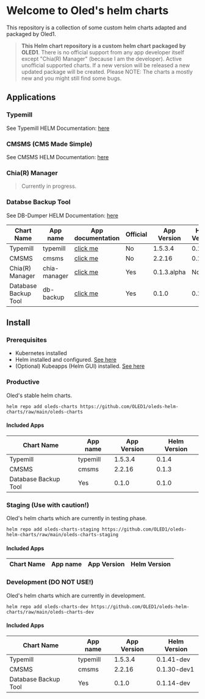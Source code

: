 # Welcome to **Oled's helm charts**
This repository is a collection of some custom helm charts adapted and packaged by Oled1.

> **This Helm chart repository is a custom helm chart packaged by OLED1**.
> There is no official support from any app developer itself except "Chia(R) Manager" (because I am the developer).
> Active unofficial supported charts. If a new version will be released a new updated package will be created.
> Please NOTE: The charts a mostly new and you might still find some bugs.

## Applications
### Typemill
See Typemill HELM Documentation: [here](https://github.com/OLED1/oleds-helm-charts/blob/main/helm-development/typemill/README.md)

### CMSMS (CMS Made Simple)
See CMSMS HELM Documentation: [here](https://github.com/OLED1/oleds-helm-charts/blob/main/helm-development/cmsms/README.md)

### Chia(R) Manager
> Currently in progress.

### Databse Backup Tool
See DB-Dumper HELM Documentation: [here](https://github.com/OLED1/oleds-helm-charts/blob/main/helm-development/db-backup/README.md)

| Chart Name | App name | App documentation | Official | App Version | Helm Version |
| ------------- | ------------- | ------------- | ------------- | ------------- | ------------- |
| Typemill  | typemill  | [click me](https://typemill.net/getting-started) | No | 1.5.3.4 | 0.1.4 |
| CMSMS    | cmsms  | [click me](https://docs.cmsmadesimple.org/) | No | 2.2.16 | 0.1.3 |
| Chia(R) Manager  | chia-manager | [click me](https://docs.chia-manager.org/) | Yes | 0.1.3.alpha | None |
| Database Backup Tool | db-backup  | [click me](https://github.com/OLED1/oleds-helm-charts/blob/main/helm-development/db-backup/README.md) | Yes | 0.1.0 | 0.1.0 |

## Install
### Prerequisites
- Kubernetes installed
- Helm installed and configured. [See here](https://helm.sh/docs/intro/install/)
- (Optional) Kubeapps (Helm GUI) installed. [See here](https://tanzu.vmware.com/developer/guides/kubeapps-gs/)

### Productive
Oled's stable helm charts.
```
helm repo add oleds-charts https://github.com/OLED1/oleds-helm-charts/raw/main/oleds-charts
```
#### Included Apps
| Chart Name | App name | App Version | Helm Version |
| ------------- | ------------- | ------------- | ------------- |
| Typemill  | typemill | 1.5.3.4 | 0.1.4 | 
| CMSMS    | cmsms | 2.2.16 | 0.1.3 |
| Database Backup Tool | Yes | 0.1.0 | 0.1.0 |

### Staging (Use with caution!)
Oled's helm charts which are currently in testing phase.
```
helm repo add oleds-charts-staging https://github.com/OLED1/oleds-helm-charts/raw/main/oleds-charts-staging
```
#### Included Apps
| Chart Name | App name | App Version | Helm Version |
| ------------- | ------------- | ------------- | ------------- |

### Development (DO NOT USE!)
Oled's helm charts which are currently in development.
```
helm repo add oleds-charts-dev https://github.com/OLED1/oleds-helm-charts/raw/main/oleds-charts-dev
```
#### Included Apps
| Chart Name | App name | App Version | Helm Version |
| ------------- | ------------- | ------------- | ------------- |
| Typemill  | typemill | 1.5.3.4 | 0.1.41-dev | 
| CMSMS    | cmsms | 2.2.16 | 0.1.30-dev1 |
| Database Backup Tool | Yes | 0.1.0 | 0.1.14-dev |
